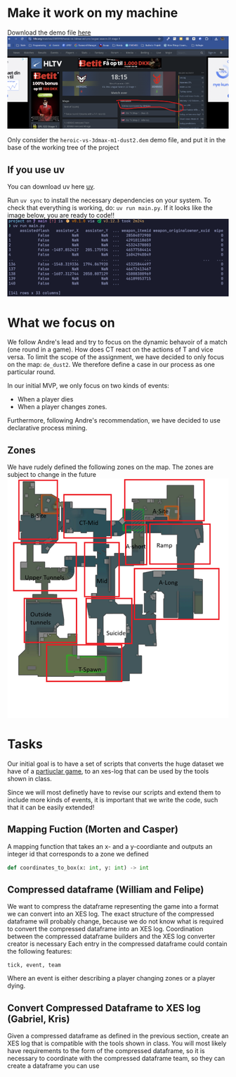 # Make it work on my machine 
Download the demo file [here](https://www.hltv.org/matches/2385919/heroic-vs-3dmax-esl-pro-league-season-22-stage-1)
![](docs/images/download-dem.png)

Only consider the `heroic-vs-3dmax-m1-dust2.dem` demo file, and put it in the base of the working tree of the project
## If you use uv
You can download uv here [uv](https://docs.astral.sh/uv/#installation). 

Run `uv sync` to install the necessary dependencies on your system.
To check that everything is working, do: `uv run main.py`. If it looks like the image below, you are ready to code!! 
![](./docs/images/final_output.png "WTF")

# What we focus on
We follow Andre's lead and try to focus on the dynamic behavoir of a match (one round in a game). How does CT react on the actions of T and vice versa. To limit the scope of the assignment, we have decided to only focus on the map: `de_dust2`. We therefore define a case in our process as one particular round. 

In our initial MVP, we only focus on two kinds of events:
* When a player dies
* When a player changes zones.

Furthermore, following Andre's recommendation, we have decided to use declarative process mining.
## Zones
We have rudely defined the following zones on the map. The zones are subject to change in the future
![](./docs/images/map_boxes.png)
# Tasks
Our initial goal is to have a set of scripts that converts the huge dataset we have of a [partiuclar game](https://www.hltv.org/matches/2385919/heroic-vs-3dmax-esl-pro-league-season-22-stage-1), to an xes-log that can be used by the tools shown in class. 

Since we will most definetly have to revise our scripts and extend them to include more kinds of events, it is important that we write the code, such that it can be easily extended!
## Mapping Fuction (Morten and Casper)
A mapping function that takes an x- and a y-coordiante and outputs an integer id that corresponds to a zone we defined
```python
def coordinates_to_box(x: int, y: int) -> int
```
## Compressed dataframe (William and Felipe)
We want to compress the dataframe representing the game into a format we can convert into an XES log. The exact structure of the compressed dataframe will probably change, because we do not know what is required to convert the compressed dataframe into an XES log. Coordination between the compressed dataframe builders and the XES log converter creator is necessary
Each entry in the compressed dataframe could contain the following features:
```
tick, event, team
```
Where an event is either describing a player changing zones or a player dying.

## Convert Compressed Dataframe to XES log (Gabriel, Kris)
Given a compressed dataframe as defined in the previous section, create an XES log that is compatible with the tools shown in class. You will most likely have requirements to the form of the compressed dataframe, so it is necessary to coordinate with the compressed dataframe team, so they can create a dataframe you can use
